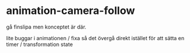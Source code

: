 # animation-camera-follow
gå finslipa men konceptet är där.


lite buggar i animationen / fixa så det övergå direkt istället för att sätta en timer / transformation state 
